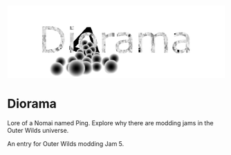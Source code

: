 ![](thumbnail.png?raw=true)

# Diorama

Lore of a Nomai named Ping. Explore why there are modding jams in the Outer Wilds universe.

An entry for Outer Wilds modding Jam 5.
